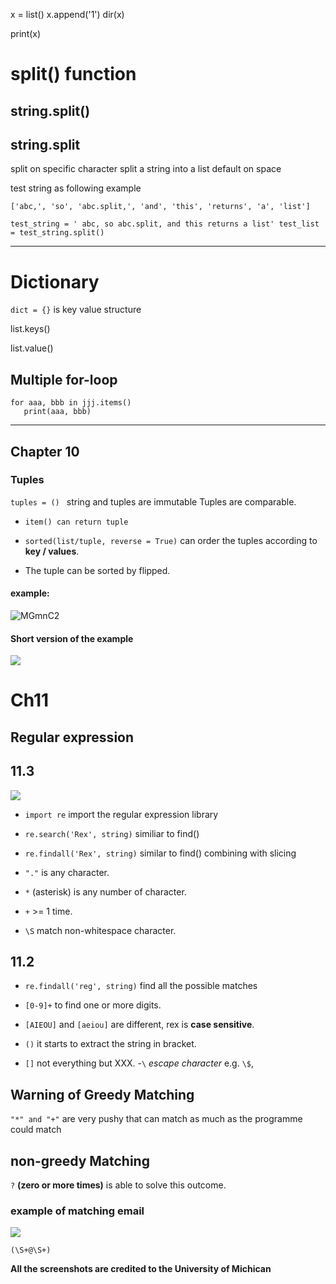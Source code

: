 x = list()
x.append('1')
dir(x)

print(x)

# split() function
## string.split()
## string.split
split on specific character
split a string into a list default on space


 test string as following example

 ``['abc,', 'so', 'abc.split,', 'and', 'this', 'returns', 'a', 'list'] ``

 ``test_string = ' abc, so abc.split, and this returns a list'
 test_list = test_string.split()``
 ***
# Dictionary

`` dict = {} `` is key value structure

list.keys()

list.value()
## Multiple for-loop
```
for aaa, bbb in jjj.items()
   print(aaa, bbb)
```
  ***
## Chapter 10
### Tuples
``tuples = () ``
string and tuples are immutable
Tuples are comparable.

- `item() can return tuple`

- `sorted(list/tuple, reverse = True)` can order the tuples according to **key / values**.

- The tuple can be sorted by flipped.
#### example:
![MGmnC2](https://raw.githubusercontent.com/YChanHuang/UploadedPic/master/uPic/MGmnC2.png?token=AJ7JITGRYVMREP4XCJX7OS27N55YA)
#### Short version of the example
![](https://raw.githubusercontent.com/YChanHuang/UploadedPic/master/1601147113349-20200926200512.png?token=AJ7JITC4JUNZCRJKF3CWVXC7N6ISM)

# Ch11
## Regular expression
## 11.3
![](https://raw.githubusercontent.com/YChanHuang/UploadedPic/master/20200927102024.png?token=AJ7JITFSMKQLHRZ4T7YC2627OBMZK)

- `import re` import the regular expression library
- `re.search('Rex', string)` similiar to find()
- `re.findall('Rex', string)` similar to find() combining with slicing

- ``"."`` is any character.
- `*` (asterisk) is any number of character.
- `+` >= 1 time.
- `\S` match non-whitespace character.

## 11.2
- `re.findall('reg', string)` find all the possible matches

- `[0-9]+` to find one or more digits.

- `[AIEOU]` and `[aeiou]` are different, rex is **case sensitive**.
- `()` it starts to extract the string in bracket.
- `[]` not everything but XXX.
-`\` _escape character_ e.g. `\$`,

## Warning of Greedy Matching
`"*" and "+"` are very pushy that can match as much as the programme could match
## non-greedy Matching
`?` __(zero or more times)__ is able to solve this outcome.

### example of matching email
![](https://raw.githubusercontent.com/YChanHuang/UploadedPic/master/20200927103832.png?token=AJ7JITGJOYO5H3KQ47W7T5C7OBO5M)

```
(\S+@\S+)
```


**All the screenshots are credited to the University of Michican**
